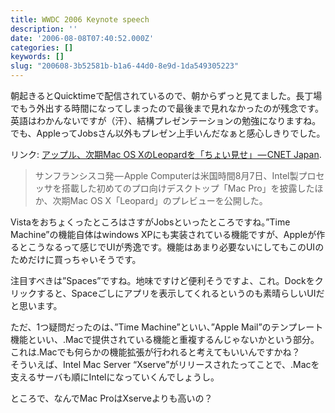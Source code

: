 ```yaml
---
title: WWDC 2006 Keynote speech
description: ''
date: '2006-08-08T07:40:52.000Z'
categories: []
keywords: []
slug: "200608-3b52581b-b1a6-44d0-8e9d-1da549305223"
---
```

朝起きるとQuicktimeで配信されているので、朝からずっと見てました。長丁場でもう外出する時間になってしまったので最後まで見れなかったのが残念です。英語はわかんないですが（汗）、結構プレゼンテーションの勉強になりますね。でも、AppleってJobsさん以外もプレゼン上手いんだなぁと感心しきりでした。

リンク: [アップル、次期Mac OS XのLeopardを「ちょい見せ」 — CNET Japan](http://japan.cnet.com/news/ent/story/0,2000056022,20194547,00.htm "アップル、次期Mac OS XのLeopardを「ちょい見せ」 - CNET Japan").

> サンフランシスコ発 — Apple Computerは米国時間8月7日、Intel製プロセッサを搭載した初めてのプロ向けデスクトップ「Mac Pro」を披露したほか、次期Mac OS X「Leopard」のプレビューを公開した。

VistaをおちょくったところはさすがJobsといったところですね。”Time Machine”の機能自体はwindows XPにも実装されている機能ですが、Appleが作るとこうなるって感じでUIが秀逸です。機能はあまり必要ないにしてもこのUIのためだけに買っちゃいそうです。

注目すべきは”Spaces”ですね。地味ですけど便利そうですよ、これ。Dockをクリックすると、Spaceごしにアプリを表示してくれるというのも素晴らしいUIだと思います。

ただ、1つ疑問だったのは、”Time Machine”といい、”Apple Mail”のテンプレート機能といい、.Macで提供されている機能と重複するんじゃないかという部分。これは.Macでも何らかの機能拡張が行われると考えてもいいんですかね？  
そういえば、Intel Mac Server “Xserve”がリリースされたってことで、.Macを支えるサーバも順にIntelになっていくんでしょうし。

ところで、なんでMac ProはXserveよりも高いの？